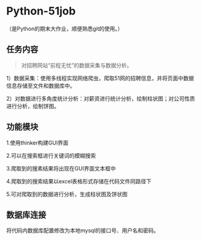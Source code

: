 # Python-51job


（是Python的期末大作业，顺便熟悉git的使用。）

## 任务内容

>对招聘网站“前程无忧”的数据采集与数据分析。

1）数据采集：使用多线程实现网络爬虫，爬取51网的招聘信息，并将页面中数据信息存储至文件和数据库中。

2）对数据进行多角度统计分析：对薪资进行统计分析，绘制柱状图；对公司性质进行分析，绘制饼图。


## 功能模块
1.使用thinker构建GUI界面

2.可以在搜索框进行关键词的模糊搜索

3.爬取到的搜素结果将出现在GUI界面文本框中

4.爬取到的搜索结果以excel表格形式存储在代码文件同路径下

5.可对爬取到的数据进行分析，生成柱状图及饼状图

## 数据库连接

将代码内数据库配置修改为本地mysql的接口号、用户名和密码。
